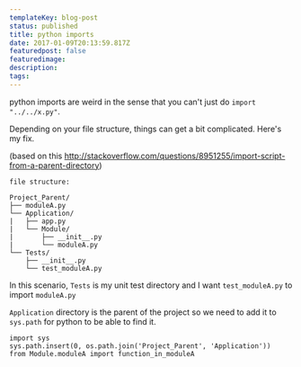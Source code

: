 ```yaml
---
templateKey: blog-post
status: published
title: python imports
date: 2017-01-09T20:13:59.817Z
featuredpost: false
featuredimage:
description:
tags:
---
```


python imports are weird in the sense that you can't just do `import "../../x.py"`.

Depending on your file structure, things can get a bit complicated. Here's my fix.

(based on this http://stackoverflow.com/questions/8951255/import-script-from-a-parent-directory)

```
file structure:

Project_Parent/
├── moduleA.py
└── Application/
|   ├── app.py
|   └── Module/
|       ├── __init__.py
|       └── moduleA.py
└── Tests/
    ├── __init__.py
    └── test_moduleA.py
```

In this scenario, `Tests` is my unit test directory and I want `test_moduleA.py` to import `moduleA.py`

`Application` directory is the parent of the project so we need to add it to `sys.path` for python to be able to find it.

```
import sys
sys.path.insert(0, os.path.join('Project_Parent', 'Application'))
from Module.moduleA import function_in_moduleA
```
